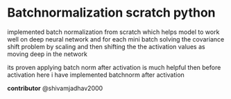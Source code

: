 # Batchnormalization scratch python
implemented batch normalization from scratch which helps model to work well on deep neural network and for each mini batch
solving the covariance shift problem by scaling and then shifting the the activation values as moving deep in the network

its proven applying batch norm after activation is much helpful then before activation
here i have implemented batchnorm after activation  

**contributor**
@shivamjadhav2000

